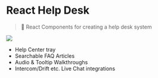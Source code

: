 # React Help Desk

> 💁 React Components for creating a help desk system

![](https://i.imgur.com/vG8Z1j5.jpg)

- Help Center tray
- Searchable FAQ Articles
- Audio & Tooltip Walkthroughs
- Intercom/Drift etc. Live Chat integrations
